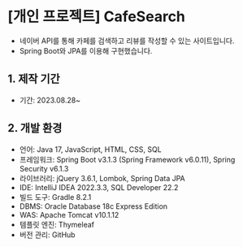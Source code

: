 # [개인 프로젝트] CafeSearch
- 네이버 API를 통해 카페를 검색하고 리뷰를 작성할 수 있는 사이트입니다.
- Spring Boot와 JPA를 이용해 구현했습니다.

## 1. 제작 기간
- 기간: 2023.08.28~

## 2. 개발 환경
- 언어: Java 17, JavaScript, HTML, CSS, SQL
- 프레임워크: Spring Boot v3.1.3 (Spring Framework v6.0.11), Spring Security v6.1.3
- 라이브러리: jQuery 3.6.1, Lombok, Spring Data JPA
- IDE: IntelliJ IDEA 2022.3.3, SQL Developer 22.2
- 빌드 도구: Gradle 8.2.1
- DBMS: Oracle Database 18c Express Edition
- WAS: Apache Tomcat v10.1.12
- 템플릿 엔진: Thymeleaf
- 버전 관리: GitHub
